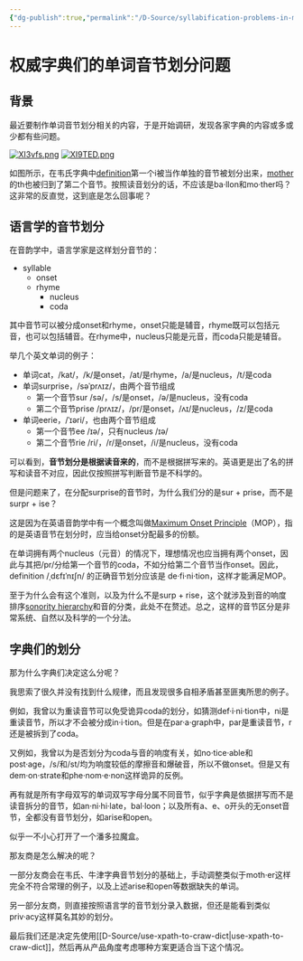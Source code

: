 ```yaml
---
{"dg-publish":true,"permalink":"/D-Source/syllabification-problems-in-most-dict/","created":"2022-06-25T08:32:47.000+08:00","updated":"2024-02-28T10:46:30.145+08:00"}
---
```


# 权威字典们的单词音节划分问题
## 背景
最近要制作单词音节划分相关的内容，于是开始调研，发现各家字典的内容或多或少都有些问题。

[![XI3vfs.png](https://s1.ax1x.com/2022/06/14/XI3vfs.png)](https://imgtu.com/i/XI3vfs)
[![XI9TED.png](https://s1.ax1x.com/2022/06/14/XI9TED.png)](https://imgtu.com/i/XI9TED)

如图所示，在韦氏字典中[definition](https://www.merriam-webster.com/dictionary/balloon)第一个i被当作单独的音节被划分出来，[mother](https://www.merriam-webster.com/dictionary/mother)的th也被归到了第二个音节。按照读音划分的话，不应该是ba·llon和mo·ther吗？这非常的反直觉，这到底是怎么回事呢？

## 语言学的音节划分
在音韵学中，语言学家是这样划分音节的：

- syllable
	- onset
	- rhyme
		- nucleus
		- coda

其中音节可以被分成onset和rhyme，onset只能是辅音，rhyme既可以包括元音，也可以包括辅音。在rhyme中，nucleus只能是元音，而coda只能是辅音。

举几个英文单词的例子：
- 单词cat，/kat/，/k/是onset，/at/是rhyme，/a/是nucleus，/t/是coda
- 单词surprise，/səˈprʌɪz/，由两个音节组成
	- 第一个音节sur /sə/，/s/是onset，/ə/是nucleus，没有coda
	- 第二个音节prise /prʌɪz/，/pr/是onset，/ʌɪ/是nucleus，/z/是coda
- 单词eerie，/ˈɪəri/，也由两个音节组成
	- 第一个音节ee /ɪə/，只有nucleus /ɪə/
	- 第二个音节rie /ri/，/r/是onset，/i/是nucleus，没有coda


可以看到，**音节划分是根据读音来的**，而不是根据拼写来的。英语更是出了名的拼写和读音不对应，因此仅按照拼写判断音节是不科学的。

但是问题来了，在分配surprise的音节时，为什么我们分的是sur + prise，而不是surpr + ise？

这是因为在英语音韵学中有一个概念叫做[Maximum Onset Principle](http://www.glottopedia.org/index.php/Maximal_Onset_Principle)（MOP），指的是英语音节在划分时，应当给onset分配最多的份额。

在单词拥有两个nucleus（元音）的情况下，理想情况也应当拥有两个onset，因此与其把/pr/分给第一个音节的coda，不如分给第二个音节当作onset。因此，definition /ˌdɛfɪˈnɪʃn/ 的正确音节划分应该是 de·fi·ni·tion，这样才能满足MOP。

至于为什么会有这个准则，以及为什么不是surp + rise，这个就涉及到音的响度排序[sonority hierarchy](https://en.wikipedia.org/wiki/Sonority_hierarchy)和音的分类，此处不在赘述。总之，这样的音节区分是非常系统、自然以及科学的一个分法。


## 字典们的划分
那为什么字典们决定这么分呢？

我思索了很久并没有找到什么规律，而且发现很多自相矛盾甚至匪夷所思的例子。

例如，我曾以为重读音节可以免受诡异coda的划分，如猜测def·i·ni·tion中，ni是重读音节，所以才不会被分成in·i·tion。但是在par·a·graph中，par是重读音节，r还是被拆到了coda。

又例如，我曾以为是否划分为coda与音的响度有关，如no·tice·able和post·age，/s/和/st/均为响度较低的摩擦音和爆破音，所以不做onset。但是又有dem·on·strate和phe·nom·e·non这样诡异的反例。

再有就是所有字母双写的单词双写字母分属不同音节，似乎字典是依据拼写而不是读音拆分的音节，如an·ni·hi·late，bal·loon；以及所有a、e、o开头的无onset音节，全都没有音节划分，如arise和open。

似乎一不小心打开了一个潘多拉魔盒。

那友商是怎么解决的呢？

一部分友商会在韦氏、牛津字典音节划分的基础上，手动调整类似于moth·er这样完全不符合常理的例子，以及上述arise和open等数据缺失的单词。

另一部分友商，则直接按照语言学的音节划分录入数据，但还是能看到类似priv·acy这样莫名其妙的划分。

最后我们还是决定先使用[[D-Source/use-xpath-to-craw-dict\|use-xpath-to-craw-dict]]，然后再从产品角度考虑哪种方案更适合当下这个情况。
